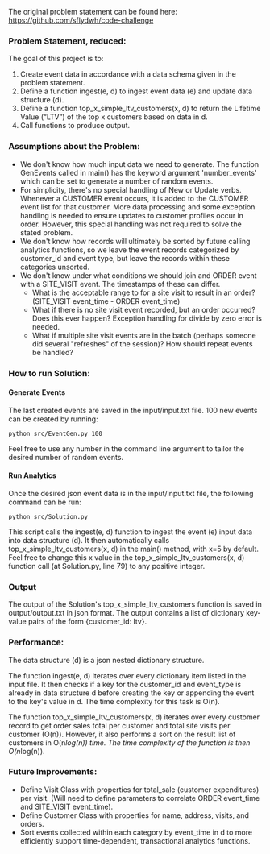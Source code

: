 The original problem statement can be found here: https://github.com/sflydwh/code-challenge


### Problem Statement, reduced:

The goal of this project is to:

1. Create event data in accordance with a data schema given in the problem statement. 
2. Define a function ingest(e, d) to ingest event data (e) and update data structure (d).
3. Define a function top_x_simple_ltv_customers(x, d) to return the Lifetime Value (“LTV”) of the top x customers based on data in d.
4. Call functions to produce output.


### Assumptions about the Problem:

- We don't know how much input data we need to generate. The function GenEvents called in main() has the keyword argument 'number_events' which can be set to generate a number of random events.
- For simplicity, there's no special handling of New or Update verbs. Whenever a CUSTOMER event occurs, it is added to the CUSTOMER event list for that customer. More data processing and some exception handling is needed to ensure updates to customer profiles occur in order. However, this special handling was not required to solve the stated problem.
- We don't know how records will ultimately be sorted by future calling analytics functions, so we leave the event records categorized by customer_id and event type, but leave the records within these categories unsorted.
- We don't know under what conditions we should join and ORDER event with a SITE_VISIT event. The timestamps of these can differ.
  - What is the acceptable range to for a site visit to result in an order? (SITE_VISIT event_time - ORDER event_time)
  - What if there is no site visit event recorded, but an order occurred? Does this ever happen? Exception handling for divide by zero error is needed.
  - What if multiple site visit events are in the batch (perhaps someone did several "refreshes" of the session)? How should repeat events be handled?


### How to run Solution:

#### Generate Events

The last created events are saved in the input/input.txt file. 100 new events can be created by running:

    python src/EventGen.py 100

Feel free to use any number in the command line argument to tailor the desired number of random events.

#### Run Analytics

Once the desired json event data is in the input/input.txt file, the following command can be run:

    python src/Solution.py

This script calls the ingest(e, d) function to ingest the event (e) input data into data structure (d). It then automatically calls top_x_simple_ltv_customers(x, d) in the main() method, with x=5 by default. Feel free to change this x value in the top_x_simple_ltv_customers(x, d) function call (at Solution.py, line 79) to any positive integer.

### Output

The output of the Solution's top_x_simple_ltv_customers function is saved in output/output.txt in json format. The output contains a list of dictionary key-value pairs of the form {customer_id: ltv}.



### Performance:

The data structure (d) is a json nested dictionary structure.

The function ingest(e, d) iterates over every dictionary item listed in the input file. It then checks if a key for the customer_id and event_type is already in data structure d before creating the key or appending the event to the key's value in d. The time complexity for this task is O(n).

The function top_x_simple_ltv_customers(x, d) iterates over every customer record to get order sales total per customer and total site visits per customer (O(n)). However, it also performs a sort on the result list of customers in O(n*log(n)) time. The time complexity of the function is then O(n*log(n)).


### Future Improvements:

- Define Visit Class with properties for total_sale (customer expenditures) per visit. (Will need to define parameters to correlate ORDER event_time and SITE_VISIT event_time).
- Define Customer Class with properties for name, address, visits, and orders.
- Sort events collected within each category by event_time in d to more efficiently support time-dependent, transactional analytics functions.